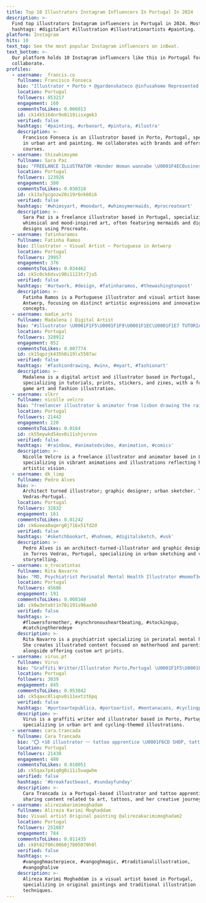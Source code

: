 ```yaml
---
title: Top 10 Illustrators Instagram Influencers In Portugal In 2024
description: >-
  Find top illustrators Instagram influencers in Portugal in 2024. Most popular
  hashtags: #digitalart #illustration #illustrationartists #painting.
platform: Instagram
hits: 10
text_top: See the most popular Instagram influencers on inBeat.
text_bottom: >-
  Our platform holds 10 Instagram influencers like this in Portugal for you to
  collaborate.
profiles:
  - username: _francis.co
    fullname: Francisco Fonseca
    bio: "Illustrator • Porto • @gardenskateco @infusahome Represented by: @goodillo.kids & @goodillo ONLINE SHOP and Domestika Course \U0001F447\U0001F3FC\U0001F447\U0001F3FC\U0001F447\U0001F3FC\U0001F447\U0001F3FC\U0001F447\U0001F3FC"
    location: Portugal
    followers: 853217
    engagement: 160
    commentsToLikes: 0.006013
    id: ck14k5164nr9o0i19iisxgmk3
    verified: false
    hashtags: '#painting, #urbanart, #pintura, #ilustra'
    description: >-
      Francisco Fonseca is an illustrator based in Porto, Portugal, specializing
      in urban art and painting. He collaborates with brands and offers online
      courses.
  - username: thiswhimsyme
    fullname: Sara Paz
    bio: "FREELANCE ILLUSTRATOR ⚡️Wonder Woman wannabe \U0001F4ECBusiness inquiries: thiswhimsyme@gmail.com . \U0001F6AB Don't repost without my permission!"
    location: Portugal
    followers: 123926
    engagement: 380
    commentsToLikes: 0.030318
    id: ck13a7gcgozw20i19r6nk60i6
    verified: false
    hashtags: '#whimsyart, #moodart, #whimsymermaids, #procreateart'
    description: >-
      Sara Paz is a freelance illustrator based in Portugal, specializing in
      whimsical and mood-inspired art, often featuring mermaids and digital
      designs using Procreate.
  - username: fatinharamos
    fullname: Fatinha Ramos
    bio: Illustrator ~ Visual Artist ~ Portuguese in Antwerp
    location: Portugal
    followers: 29957
    engagement: 376
    commentsToLikes: 0.034462
    id: ck5c0ck6dsvi90i1123tr7ju5
    verified: false
    hashtags: '#artwork, #design, #fatinharamos, #thewashingtonpost'
    description: >-
      Fatinha Ramos is a Portuguese illustrator and visual artist based in
      Antwerp, focusing on distinct artistic expressions and innovative design
      concepts.
  - username: madie_arts
    fullname: Madalena | Digital Artist
    bio: "#illustrator \U0001F1F5\U0001F1F9\U0001F1EC\U0001F1E7 TUTORIALS are available on my PATREON PRINTS + STICKERS + ZINE\U0001F447\U0001F3FBLink below game artist by day & freelance illustrator by night"
    location: Portugal
    followers: 328912
    engagement: 852
    commentsToLikes: 0.007774
    id: ck15qpzjk435h0i19lx5507ac
    verified: false
    hashtags: '#fashiondrawing, #winx, #myart, #fashionart'
    description: >-
      Madalena is a digital artist and illustrator based in Portugal,
      specializing in tutorials, prints, stickers, and zines, with a focus on
      game art and fashion illustration.
  - username: vlkrr
    fullname: nicolle velcro
    bio: "freelancer illustrator & animator from lisbon drawing the rainbow I ride on \U0001F308 (she/her) \U0001F48C for work inquiries: velcrocrocro@gmail.com portfolio\U0001F447\U0001F3FC"
    location: Portugal
    followers: 21442
    engagement: 220
    commentsToLikes: 0.0164
    id: ck55mywkd54ov0i11shjsrvvo
    verified: false
    hashtags: '#rainbow, #animatedvideo, #animation, #comics'
    description: >-
      Nicolle Velcro is a freelance illustrator and animator based in Lisbon,
      specializing in vibrant animations and illustrations reflecting her unique
      artistic vision.
  - username: dk_limp
    fullname: Pedro Alves
    bio: >-
      Architect turned illustrator; graphic designer; urban sketcher. Torres
      Vedras-Portugal.
    location: Portugal
    followers: 32832
    engagement: 161
    commentsToLikes: 0.01242
    id: ck6ueea0aqerg0j716x51fd2d
    verified: false
    hashtags: '#sketchbookart, #hahnem, #digitalsketch, #usk'
    description: >-
      Pedro Alves is an architect-turned-illustrator and graphic designer based
      in Torres Vedras, Portugal, specializing in urban sketching and visual
      storytelling.
  - username: o_trocatintas
    fullname: Rita Navarro
    bio: "MD, Psychiatrist Perinatal Mental Health Illustrator #momof3#closeparenting #DMclosed\U0001F62C CUSTOM WORKS closed aug, Artprints & Online SHOP\U0001F447\U0001F3FCLink bellow\U0001F447\U0001F3FC"
    location: Portugal
    followers: 45686
    engagement: 191
    commentsToLikes: 0.008348
    id: ck0w3etxbt1n70i191s96axh0
    verified: false
    hashtags: >-
      #flowersformother, #synchronousheartbeating, #stockingup,
      #catchingtheredeye
    description: >-
      Rita Navarro is a psychiatrist specializing in perinatal mental health.
      She creates illustrated content focused on motherhood and parenting,
      alongside offering custom art prints.
  - username: virus.pt
    fullname: Virus
    bio: "Graffiti Writter/Illustrator Porto,Portugal \U0001F1F5\U0001F1F9 welovirus@gmail.com"
    location: Portugal
    followers: 3039
    engagement: 845
    commentsToLikes: 0.053842
    id: ck5qaxc8liqnv0i11extzt6pq
    verified: false
    hashtags: '#portoartepublica, #portoartist, #montanacans, #cyclingportugal'
    description: >-
      Virus is a graffiti writer and illustrator based in Porto, Portugal,
      specializing in urban art and cycling-themed illustrations.
  - username: cara.trancada
    fullname: Cara Trancada
    bio: "⭕ +18 illustrator 〰️ tattoo apprentice \U0001F6CD️ SHOP, tattoo bookings & more ⤵️"
    location: Portugal
    followers: 21438
    engagement: 480
    commentsToLikes: 0.010051
    id: ck5qax7p4iq0g0i11i5uagwhm
    verified: false
    hashtags: '#breakfastbeast, #sundayfunday'
    description: >-
      Cara Trancada is a Portugal-based illustrator and tattoo apprentice,
      sharing content related to art, tattoos, and her creative journey.
  - username: alirezakarimimoghadam
    fullname: Alireza Karimi Moghaddam
    bio: Visual artist Original painting @alirezakarimimoghadam2
    location: Portugal
    followers: 251887
    engagement: 784
    commentsToLikes: 0.011435
    id: ck8t62f06c00b0j7805070h0l
    verified: false
    hashtags: >-
      #vangoghmasterpiece, #vangoghmagic, #traditionalillustration,
      #vangoghalive
    description: >-
      Alireza Karimi Moghaddam is a visual artist based in Portugal,
      specializing in original paintings and traditional illustration
      techniques.
---
```


